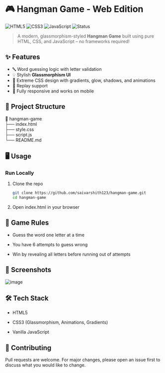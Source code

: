 # 🎮 Hangman Game - Web Edition

![HTML5](https://img.shields.io/badge/HTML5-E34F26?style=for-the-badge&logo=html5&logoColor=fff)
![CSS3](https://img.shields.io/badge/CSS3-1572B6?style=for-the-badge&logo=css3&logoColor=fff)
![JavaScript](https://img.shields.io/badge/JavaScript-F7DF1E?style=for-the-badge&logo=javascript&logoColor=000)
![Status](https://img.shields.io/badge/status-complete-brightgreen?style=for-the-badge)

> A modern, glassmorphism-styled **Hangman Game** built using pure HTML, CSS, and JavaScript – no frameworks required!

## ✨ Features

- 🔤 Word guessing logic with letter validation
- 💡 Stylish **Glassmorphism UI**
- 🎨 Extreme CSS design with gradients, glow, shadows, and animations
- 🔁 Replay support
- 📱 Fully responsive and works on mobile

## 📂 Project Structure

📁 hangman-game<br>
├── index.html<br>
├── style.css<br>
├── script.js<br>
└── README.md

## 🖥️ Usage

### Run Locally

1. Clone the repo  
   ```bash
   git clone https://github.com/saivarshith123/hangman-game.git
   cd hangman-game
   ```
2. Open index.html in your browser

## 🧠 Game Rules

- Guess the word one letter at a time

- You have 6 attempts to guess wrong

- Win by revealing all letters before running out of attempts

## 📸 Screenshots
![image](https://github.com/user-attachments/assets/052fbe2b-14a7-4b3f-a5fe-ef7a5d808e72)

## 🛠️ Tech Stack

- HTML5 

- CSS3 (Glassmorphism, Animations, Gradients)

- Vanilla JavaScript

## 🤝 Contributing
Pull requests are welcome. For major changes, please open an issue first to discuss what you would like to change.
